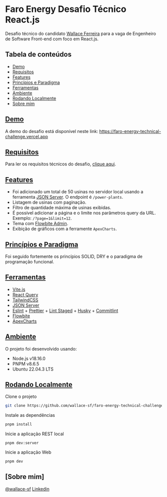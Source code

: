 
# Faro Energy Desafio Técnico React.js

Desafio técnico do candidato [Wallace Ferreira](https://www.linkedin.com/in/wallace-silva-ferreira/) para a vaga de Engenheiro de Software Front-end com foco em React.js.

## Tabela de conteúdos

 - [Demo](#demo)
 - [Requisitos](#requirements)
 - [Features](#features)
 - [Princípios e Paradigma](#principles-and-paradigm)
 - [Ferramentas](#tools)
 - [Ambiente](#enviroment)
 - [Rodando Localmente](#running-locally)
 - [Sobre mim](#about-me)

 ## [Demo](demo)

 A demo do desafio está disponível neste link: https://faro-energy-technical-challenge.vercel.app

 ## [Requisitos](requirements)

 Para ler os requisitos técnicos do desafio, [clique aqui](https://github.com/wallace-sf/faro-energy-technical-challenge/blob/docs/README/REQUIREMENTS.md).

 ## [Features](features)

 - Foi adicionado um total de 50 usinas no servidor local usando a ferramenta [JSON Server](https://github.com/typicode/json-server). O endpoint é `/power-plants`.
 - Listagem de usinas com paginação.
 - Filtro de quantidade máxima de usinas exibidas.
 - É possível adicionar a página e o limite nos parâmetros query da URL. Exemplo: `/?page=1&limit=12`.
 - Tema com [Flowbite Admin](https://flowbite-admin-dashboard.vercel.app/layouts/sidebar/). 
 - Exibição de gráficos com a ferramente `ApexCharts`.

 ## [Princípios e Paradigma](principles-and-paradigm)

 Foi seguido fortemente os princípios SOLID, DRY e o paradigma de programação funcional.

 ## [Ferramentas](tools)

 - [Vite.js](https://vitejs.dev/)
 - [React Query](https://tanstack.com/query/latest)
 - [TailwindCSS](https://tailwindcss.com/)
 - [JSON Server](https://github.com/typicode/json-server)
 - [Eslint](https://eslint.org/) + [Prettier](https://prettier.io/) + [Lint Staged](https://github.com/lint-staged/lint-staged) + [Husky](https://github.com/typicode/husky) + [Commitlint](https://github.com/conventional-changelog/commitlint)
 - [Flowbite](https://flowbite.com/)
 - [ApexCharts](https://apexcharts.com/)

## [Ambiente](enviroment)

O projeto foi desenvolvido usando:

- Node.js v18.16.0
- PNPM v8.6.5
- Ubuntu 22.04.3 LTS

## [Rodando Localmente](running-locally)

Clone o projeto

```bash
git clone https://github.com/wallace-sf/faro-energy-technical-challenge.git
```

Instale as dependências

```bash
pnpm install
```

Inicie a aplicação REST local

```
pnpm dev:server
```

Inicie a aplicação Web

```bash
pnpm dev
```

## [Sobre mim]

[@wallace-sf](https://www.github.com/wallace-sf)
[Linkedin](https://www.linkedin.com/in/wallace-silva-ferreira/)
